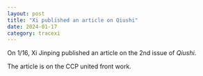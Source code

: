 ```yaml
---
layout: post
title: "Xi published an article on Qiushi"
date: 2024-01-17
category: tracexi
---
```


On 1/16, Xi Jinping published an article on the 2nd issue of *Qiushi*.

The article is on the CCP united front work.

